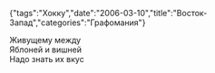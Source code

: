 {"tags":"Хокку","date":"2006-03-10","title":"Восток-Запад","categories":"Графомания"}

Живущему между  
Яблоней и вишней  
Надо знать их вкус
